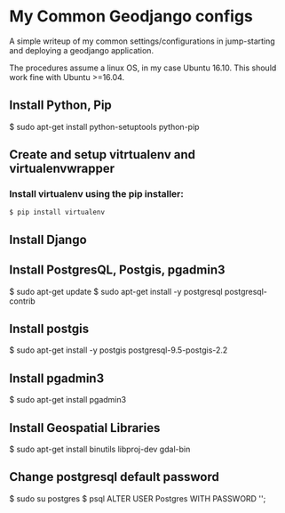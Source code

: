 # My Common Geodjango configs
A simple writeup of my common settings/configurations in jump-starting and deploying a geodjango application.

The procedures assume a linux OS, in my case Ubuntu 16.10. This should work fine with Ubuntu >=16.04.

## Install Python, Pip
 $ sudo apt-get install python-setuptools python-pip

## Create and setup vitrtualenv and virtualenvwrapper
  ### Install virtualenv using the pip installer:
    $ pip install virtualenv
 
 
## Install Django

## Install PostgresQL, Postgis, pgadmin3
 $ sudo apt-get update
 $ sudo apt-get install -y postgresql postgresql-contrib

## Install postgis
  $ sudo apt-get install -y postgis postgresql-9.5-postgis-2.2

## Install pgadmin3
 $ sudo apt-get install pgadmin3

## Install Geospatial Libraries
 $ sudo apt-get install binutils libproj-dev gdal-bin

## Change postgresql default password
 $ sudo su postgres
 $ psql
 ALTER USER Postgres WITH PASSWORD '';
